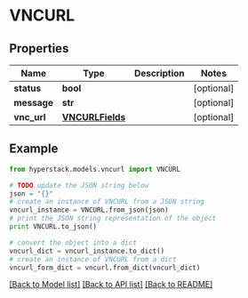 # VNCURL


## Properties

Name | Type | Description | Notes
------------ | ------------- | ------------- | -------------
**status** | **bool** |  | [optional] 
**message** | **str** |  | [optional] 
**vnc_url** | [**VNCURLFields**](VNCURLFields.md) |  | [optional] 

## Example

```python
from hyperstack.models.vncurl import VNCURL

# TODO update the JSON string below
json = "{}"
# create an instance of VNCURL from a JSON string
vncurl_instance = VNCURL.from_json(json)
# print the JSON string representation of the object
print VNCURL.to_json()

# convert the object into a dict
vncurl_dict = vncurl_instance.to_dict()
# create an instance of VNCURL from a dict
vncurl_form_dict = vncurl.from_dict(vncurl_dict)
```
[[Back to Model list]](../README.md#documentation-for-models) [[Back to API list]](../README.md#documentation-for-api-endpoints) [[Back to README]](../README.md)


